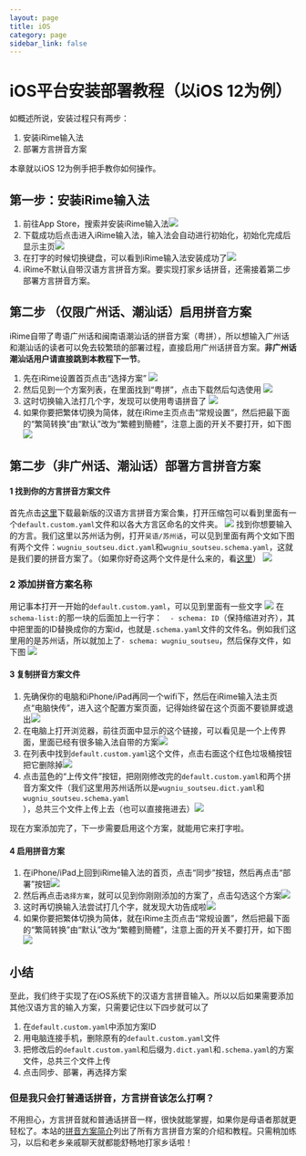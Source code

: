 ```yaml
---
layout: page
title: iOS
category: page
sidebar_link: false
---
```


# iOS平台安装部署教程（以iOS 12为例）

如概述所说，安装过程只有两步：

1. 安装iRime输入法
2. 部署方言拼音方案

本章就以iOS 12为例手把手教你如何操作。

## 第一步：安装iRime输入法

1. 前往App Store，搜索并安装iRime输入法![](.\ios\ios1.jpg)
2. 下载成功后点击进入iRime输入法，输入法会自动进行初始化，初始化完成后显示主页![](.\ios\ios2.jpg)
3. 在打字的时候切换键盘，可以看到iRime输入法安装成功了![](.\ios\ios3.jpg)
4. iRime不默认自带汉语方言拼音方案。要实现打家乡话拼音，还需接着第二步部署方言拼音方案。

## 第二步 （仅限广州话、潮汕话）启用拼音方案

iRime自带了粤语广州话和闽南语潮汕话的拼音方案（粤拼），所以想输入广州话和潮汕话的读者可以免去较繁琐的部署过程，直接启用广州话拼音方案。**非广州话潮汕话用户请直接跳到本教程下一节**。

1. 先在iRime设置首页点击“选择方案”
![](.\ios\ios16.jpg)
2. 然后见到一个方案列表，在里面找到“粤拼”，点击下载然后勾选使用
![](.\ios\ios17.jpg)
3. 这时切换输入法打几个字，发现可以使用粤语拼音了
![](.\ios\ios18.jpg)
4. 如果你要把繁体切换为简体，就在iRime主页点击“常规设置”，然后把最下面的“繁简转换”由“默认”改为“繁體到簡體”，注意上面的开关不要打开，如下图![](.\ios\ios15.jpg)

## 第二步（非广州话、潮汕话）部署方言拼音方案

#### 1 找到你的方言拼音方案文件

首先点击[这里](https://www.icloud.com/iclouddrive/07J9Id9RquQsrdMag25JlG9bA#latest)下载最新版的汉语方言拼音方案合集，打开压缩包可以看到里面有一个`default.custom.yaml`文件和以各大方言区命名的文件夹。
![](.\ios\ios9.png)
找到你想要输入的方言。我们这里以苏州话为例，打开`吴语/苏州话`，可以见到里面有两个文如下图有两个文件：`wugniu_soutseu.dict.yaml`和`wugniu_soutseu.schema.yaml`，这就是我们要的拼音方案了。（如果你好奇这两个文件是什么来的，看[这里](..\blog\faq.md)）
![](.\win\win10.png)

### 2 添加拼音方案名称

用记事本打开一开始的`default.custom.yaml`，可以见到里面有一些文字
![](.\ios\ios10.png)
在`schema-list:`的那一块的后面加上一行字：`  - schema: ID`（保持缩进对齐），其中把里面的ID替换成你的方案id，也就是`.schema.yaml`文件的文件名。例如我们这里用的是苏州话，所以就加上了`- schema: wugniu_soutseu`，然后保存文件，如下图
![](.\ios\ios11.png)

#### 3 复制拼音方案文件

1. 先确保你的电脑和iPhone/iPad再同一个wifi下，然后在iRime输入法主页点“电脑快传”，进入这个配置方案页面，记得始终留在这个页面不要锁屏或退出![](.\ios\ios5.jpg)
2. 在电脑上打开浏览器，前往页面中显示的这个链接，可以看见是一个上传界面，里面已经有很多输入法自带的方案![](.\ios\ios6.png)
3. 在列表中找到`default.custom.yaml`这个文件，点击右面这个红色垃圾桶按钮把它删除掉![](.\ios\ios8.png)
4. 点击蓝色的“上传文件”按钮，把刚刚修改完的`default.custom.yaml`和两个拼音方案文件（我们这里用苏州话所以是`wugniu_soutseu.dict.yaml`和`wugniu_soutseu.schema.yaml`），总共三个文件上传上去（也可以直接拖进去）![](.\ios\ios7.png)

现在方案添加完了，下一步需要启用这个方案，就能用它来打字啦。

#### 4 启用拼音方案

1. 在iPhone/iPad上回到iRime输入法的首页，点击“同步”按钮，然后再点击“部署”按钮![](.\ios\ios12.jpg)
2. 然后再点击`选择方案`，就可以见到你刚刚添加的方案了，点击勾选这个方案![](.\ios\ios13.jpg)
3. 这时再切换输入法尝试打几个字，就发现大功告成啦![](.\ios\ios14.jpg)
4. 如果你要把繁体切换为简体，就在iRime主页点击“常规设置”，然后把最下面的“繁简转换”由“默认”改为“繁體到簡體”，注意上面的开关不要打开，如下图![](.\ios\ios15.jpg)

## 小结

至此，我们终于实现了在iOS系统下的汉语方言拼音输入。所以以后如果需要添加其他汉语方言的输入方案，只需要记住以下四步就可以了
1. 在`default.custom.yaml`中添加方案ID
2. 用电脑连接手机，删除原有的`default.custom.yaml`文件
3. 把修改后的`default.custom.yaml`和后缀为`.dict.yaml`和`.schema.yaml`的方案文件，总共三个文件上传
4. 点击同步、部署，再选择方案

### 但是我只会打普通话拼音，方言拼音该怎么打啊？

不用担心，方言拼音就和普通话拼音一样，很快就能掌握，如果你是母语者那就更轻松了。本站的[拼音方案简介](../blog/schema.md)列出了所有方言拼音方案的介绍和教程。只需稍加练习，以后和老乡亲戚聊天就都能舒畅地打家乡话啦！
